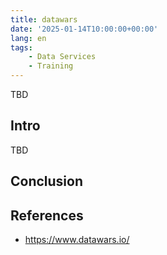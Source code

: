 ```yaml
---
title: datawars
date: '2025-01-14T10:00:00+00:00'
lang: en
tags:
    - Data Services
    - Training
---
```


TBD

## Intro ##

TBD

## Conclusion ##

## References ##

* <https://www.datawars.io/>
